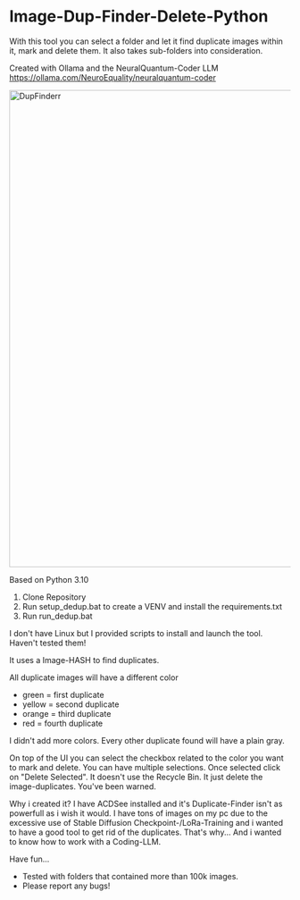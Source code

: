 # Image-Dup-Finder-Delete-Python
With this tool you can select a folder and let it find duplicate images within it, mark and delete them. It also takes sub-folders into consideration.

Created with Ollama and the NeuralQuantum-Coder LLM
https://ollama.com/NeuroEquality/neuralquantum-coder


<img width="966" height="854" alt="DupFinderr" src="https://github.com/user-attachments/assets/7a8f4ee1-39b8-4ea4-a004-36726b1c1fe1" />



Based on Python 3.10
1. Clone Repository
2. Run setup_dedup.bat to create a VENV and install the requirements.txt
3. Run run_dedup.bat

I don't have Linux but I provided scripts to install and launch the tool.
Haven't tested them!

It uses a Image-HASH to find duplicates.

All duplicate images will have a different color
- green = first duplicate
- yellow = second duplicate
- orange = third duplicate
- red = fourth duplicate

I didn't add more colors. Every other duplicate found will have a plain gray.

On top of the UI you can select the checkbox related to the color you want to mark and delete. You can have multiple selections. Once selected click on "Delete Selected".
It doesn't use the Recycle Bin. It just delete the image-duplicates.
You've been warned.

Why i created it?
I have ACDSee installed and it's Duplicate-Finder isn't as powerfull as i wish it would.
I have tons of images on my pc due to the excessive use of Stable Diffusion Checkpoint-/LoRa-Training and i wanted to have a good tool to get rid of the duplicates.
That's why... And i wanted to know how to work with a Coding-LLM.

Have fun...

- Tested with folders that contained more than 100k images.
- Please report any bugs!
